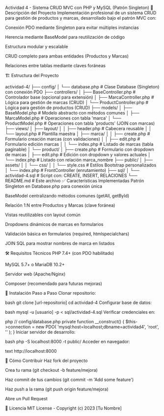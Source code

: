 Actividad 4 - Sistema CRUD MVC con PHP y MySQL (Patrón Singleton)
📝 Descripción del Proyecto
Implementación profesional de un sistema CRUD para gestión de productos y marcas, desarrollado bajo el patrón MVC con:

Conexión PDO mediante Singleton para evitar múltiples instancias

Herencia mediante BaseModel para reutilización de código

Estructura modular y escalable

CRUD completo para ambas entidades (Productos y Marcas)

Relaciones entre tablas mediante claves foráneas

🏗 Estructura del Proyecto

actividad-4/
├── config/
│   └── database.php          # Clase Database (Singleton) con conexión PDO
├── controllers/
│   ├── BaseController.php     # Controlador base (opcional para extensión)
│   ├── MarcaController.php    # Lógica para gestión de marcas (CRUD)
│   └── ProductController.php  # Lógica para gestión de productos (CRUD)
├── models/
│   ├── BaseModel.php          # Modelo abstracto con métodos comunes
│   ├── MarcaModel.php         # Operaciones con tabla 'marca'
│   └── ProductModel.php       # Operaciones con tabla 'products' (JOIN con marcas)
├── views/
│   ├── layout/
│   │   ├── header.php         # Cabecera reusable
│   │   └── layout.php         # Plantilla maestra
│   ├── marca/
│   │   ├── create.php         # Formulario creación marcas (con validaciones)
│   │   ├── edit.php           # Formulario edición marcas
│   │   └── index.php          # Listado de marcas (tabla paginable)
│   └── product/
│       ├── create.php         # Formulario con dropdown de marcas
│       ├── edit.php           # Edición con dropdown y valores actuales
│       └── index.php          # Listado con relación marca_nombre
├── public/
│   ├── assets/
│   │   └── css/
│   │       └── style.css      # Estilos Bootstrap personalizados
│   └── index.php              # FrontController (enrutamiento)
├── sql/
│   └── actividad-4.sql        # Script con: CREATE, INSERT, RELACIONES
└── README.md                  # Este archivo
✅ Características Implementadas
Patrón Singleton en Database.php para conexión única

BaseModel centralizando métodos comunes (getAll, getById)

Relación 1:N entre Productos y Marcas (clave foránea)

Vistas reutilizables con layout común

Dropdowns dinámicos de marcas en formularios

Validación básica en formularios (required, htmlspecialchars)

JOIN SQL para mostrar nombres de marca en listados

🛠 Requisitos Técnicos
PHP 7.4+ (con PDO habilitado)

MySQL 5.7+ o MariaDB 10.2+

Servidor web (Apache/Nginx)

Composer (recomendado para futuras mejoras)

🚀 Instalación Paso a Paso
Clonar repositorio:

bash
git clone [url-repositorio]
cd actividad-4
Configurar base de datos:

bash
mysql -u [usuario] -p < sql/actividad-4.sql
Verificar credenciales en:

php
// config/database.php
private function __construct() {
    $this->connection = new PDO(
        'mysql:host=localhost;dbname=actividad4',
        'root', 
        ''
    );
}
Iniciar servidor de desarrollo:

bash
php -S localhost:8000 -t public/
Acceder en navegador:

text
http://localhost:8000

🤝 Cómo Contribuir
Haz fork del proyecto

Crea tu rama (git checkout -b feature/mejora)

Haz commit de tus cambios (git commit -m 'Add some feature')

Haz push a la rama (git push origin feature/mejora)

Abre un Pull Request

📄 Licencia
MIT License - Copyright (c) 2023 [Tu Nombre]